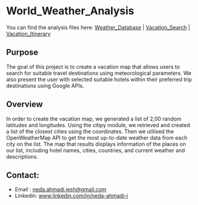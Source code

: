 # World_Weather_Analysis
You can find the analysis files here: [Weather_Database](https://github.com/NedaAJ/World_Weather_Analysis/blob/main/Weather_Database.ipynb) | [Vacation_Search](https://github.com/NedaAJ/World_Weather_Analysis/blob/main/Vacation_Search.ipynb) | [Vacation_Itinerary](https://github.com/NedaAJ/World_Weather_Analysis/blob/main/Vacation_Itinerary.ipynb)

## Purpose
The goal of this project is to create a vacation map that allows users to search for suitable travel destinations using meteorological parameters. We also present the user with selected suitable hotels within their preferred trip destinations using Google APIs.

## Overview
In order to create the vacation map, we generated a list of 2,00 random latitudes and longitudes. Using the citipy module, we retrieved and created a list of the closest cities using the coordinates. Then we utilised the OpenWeatherMap API to get the most up-to-date weather data from each city on the list. The map that results displays information of the places on our list, including hotel names, cities, countries, and current weather and descriptions.

## Contact:
- Email : [neda.ahmadi.jesh@gmail.com](mailto:neda.ahmadi.jesh@gmail.com?subject=[GitHub]%20Source%20Han%20Sans)
- Linkedin: www.linkedin.com/in/neda-ahmadi-j

